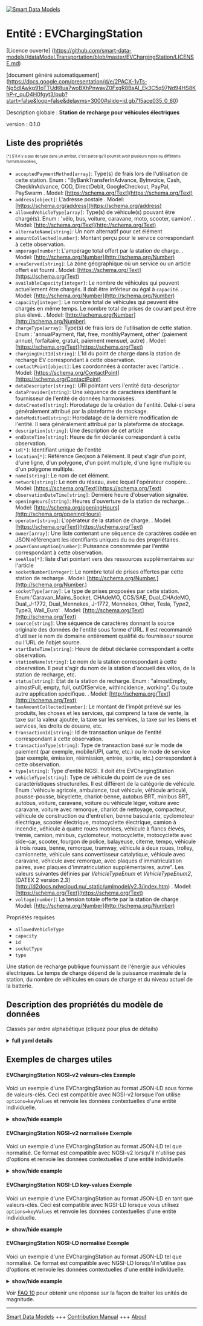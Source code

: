 <!-- 10-Header -->  
[![Smart Data Models](https://smartdatamodels.org/wp-content/uploads/2022/01/SmartDataModels_logo.png "Logo")](https://smartdatamodels.org)  
Entité : EVChargingStation  
==========================<!-- /10-Header -->  
<!-- 15-License -->  
[Licence ouverte] (https://github.com/smart-data-models//dataModel.Transportation/blob/master/EVChargingStation/LICENSE.md)  
[document généré automatiquement] (https://docs.google.com/presentation/d/e/2PACX-1vTs-Ng5dIAwkg91oTTUdt8ua7woBXhPnwavZ0FxgR8BsAI_Ek3C5q97Nd94HS8KhP-r_quD4H0fgyt3/pub?start=false&loop=false&delayms=3000#slide=id.gb715ace035_0_60)  
<!-- /15-License -->  
<!-- 20-Description -->  
Description globale : **Station de recharge pour véhicules électriques**  
version : 0.1.0  
<!-- /20-Description -->  
<!-- 30-PropertiesList -->  

## Liste des propriétés  

<sup><sub>[*] S'il n'y a pas de type dans un attribut, c'est parce qu'il pourrait avoir plusieurs types ou différents formats/modèles</sub></sup>.  
- `acceptedPaymentMethod[array]`: Type(s) de frais lors de l'utilisation de cette station. Enum : "ByBankTransferInAdvance, ByInvoice, Cash, CheckInAdvance, COD, DirectDebit, GoogleCheckout, PayPal, PaySwarm  . Model: [https://schema.org/Text](https://schema.org/Text)- `address[object]`: L'adresse postale  . Model: [https://schema.org/address](https://schema.org/address)- `allowedVehicleType[array]`: Type(s) de véhicule(s) pouvant être chargé(s). Enum : 'vélo, bus, voiture, caravane, moto, scooter, camion'.  . Model: [http://schema.org/Text](http://schema.org/Text)- `alternateName[string]`: Un nom alternatif pour cet élément  - `amountCollected[number]`: Montant perçu pour le service correspondant à cette observation.  - `amperage[number]`: L'ampérage total offert par la station de charge.  . Model: [http://schema.org/Number](http://schema.org/Number)- `areaServed[string]`: La zone géographique où un service ou un article offert est fourni  . Model: [https://schema.org/Text](https://schema.org/Text)- `availableCapacity[integer]`: Le nombre de véhicules qui peuvent actuellement être chargés. Il doit être inférieur ou égal à `capacité`.  . Model: [http://schema.org/Number](http://schema.org/Number)- `capacity[integer]`: Le nombre total de véhicules qui peuvent être chargés en même temps. Le nombre total de prises de courant peut être plus élevé.  . Model: [http://schema.org/Number](http://schema.org/Number)- `chargeType[array]`: Type(s) de frais lors de l'utilisation de cette station. Enum : 'annualPayment, flat, free, monthlyPayment, other' (paiement annuel, forfaitaire, gratuit, paiement mensuel, autre)  . Model: [https://schema.org/Text](https://schema.org/Text)- `chargingUnitId[string]`: L'Id du point de charge dans la station de recharge EV correspondant à cette observation.  - `contactPoint[object]`: Les coordonnées à contacter avec l'article.  . Model: [https://schema.org/ContactPoint](https://schema.org/ContactPoint)- `dataDescriptor[string]`: URI pointant vers l'entité data-descriptor  - `dataProvider[string]`: Une séquence de caractères identifiant le fournisseur de l'entité de données harmonisées.  - `dateCreated[string]`: Horodatage de la création de l'entité. Celui-ci sera généralement attribué par la plateforme de stockage.  - `dateModified[string]`: Horodatage de la dernière modification de l'entité. Il sera généralement attribué par la plateforme de stockage.  - `description[string]`: Une description de cet article  - `endDateTime[string]`: Heure de fin déclarée correspondant à cette observation.  - `id[*]`: Identifiant unique de l'entité  - `location[*]`: Référence Geojson à l'élément. Il peut s'agir d'un point, d'une ligne, d'un polygone, d'un point multiple, d'une ligne multiple ou d'un polygone multiple.  - `name[string]`: Le nom de cet élément.  - `network[string]`: Le nom du réseau, avec lequel l'opérateur coopère.  . Model: [https://schema.org/Text](https://schema.org/Text)- `observationDateTime[string]`: Dernière heure d'observation signalée.  - `openingHours[string]`: Heures d'ouverture de la station de recharge.  . Model: [http://schema.org/openingHours](http://schema.org/openingHours)- `operator[string]`: L'opérateur de la station de charge.  . Model: [https://schema.org/Text](https://schema.org/Text)- `owner[array]`: Une liste contenant une séquence de caractères codée en JSON référençant les identifiants uniques du ou des propriétaires.  - `powerConsumption[number]`: Puissance consommée par l'entité correspondant à cette observation.  - `seeAlso[*]`: liste d'uri pointant vers des ressources supplémentaires sur l'article  - `socketNumber[integer]`: Le nombre total de prises offertes par cette station de recharge  . Model: [http://schema.org/Number.](http://schema.org/Number.)- `socketType[array]`: Le type de prises proposées par cette station. Enum:'Caravan_Mains_Socket, CHAdeMO, CCS/SAE, Dual_CHAdeMO, Dual_J-1772, Dual_Mennekes, J-1772, Mennekes, Other, Tesla, Type2, Type3, Wall_Euro'  . Model: [http://schema.org/Text](http://schema.org/Text)- `source[string]`: Une séquence de caractères donnant la source originale des données de l'entité sous forme d'URL. Il est recommandé d'utiliser le nom de domaine entièrement qualifié du fournisseur source ou l'URL de l'objet source.  - `startDateTime[string]`: Heure de début déclarée correspondant à cette observation.  - `stationName[string]`: Le nom de la station correspondant à cette observation. Il peut s'agir du nom de la station d'accueil des vélos, de la station de recharge, etc.  - `status[string]`: État de la station de recharge. Enum : "almostEmpty, almostFull, empty, full, outOfService, withIncidence, working". Ou toute autre application spécifique.  . Model: [http://schema.org/Text](http://schema.org/Text)- `taxAmountCollected[number]`: Le montant de l'impôt prélevé sur les produits, les choses et les services, qui comprend la taxe de vente, la taxe sur la valeur ajoutée, la taxe sur les services, la taxe sur les biens et services, les droits de douane, etc.  - `transactionId[string]`: Id de transaction unique de l'entité correspondant à cette observation.  - `transactionType[string]`: Type de transaction basé sur le mode de paiement (par exemple, mobile/UPI, carte, etc.) ou le mode de service (par exemple, émission, réémission, entrée, sortie, etc.) correspondant à cette observation.  - `type[string]`: Type d'entité NGSI. Il doit être EVChargingStation  - `vehicleType[string]`: Type de véhicule du point de vue de ses caractéristiques structurelles. Il est différent de la catégorie de véhicule. Enum :'véhicule agricole, ambulance, tout véhicule, véhicule articulé, pousse-pousse, bicyclette, chariot-benne, autobus BRT, minibus BRT, autobus, voiture, caravane, voiture ou véhicule léger, voiture avec caravane, voiture avec remorque, chariot de nettoyage, compacteur, véhicule de construction ou d'entretien, benne basculante, cyclomoteur électrique, scooter électrique, motocyclette électrique, camion à incendie, véhicule à quatre roues motrices, véhicule à flancs élevés, trémie, camion, minibus, cyclomoteur, motocyclette, motocyclette avec side-car, scooter, fourgon de police, balayeuse, citerne, tempo, véhicule à trois roues, benne, remorque, tramway, véhicule à deux roues, trolley, camionnette, véhicule sans convertisseur catalytique, véhicule avec caravane, véhicule avec remorque, avec plaques d'immatriculation paires, avec plaques d'immatriculation supplémentaires, autre". Les valeurs suivantes définies par _VehicleTypeEnum_ et _VehicleTypeEnum2_, [DATEX 2 version 2.3] (http://d2docs.ndwcloud.nu/_static/umlmodel/v2.3/index.htm)  . Model: [https://schema.org/Text](https://schema.org/Text)- `voltage[number]`: La tension totale offerte par la station de charge  . Model: [http://schema.org/Number](http://schema.org/Number)<!-- /30-PropertiesList -->  
<!-- 35-RequiredProperties -->  
Propriétés requises  
- `allowedVehicleType`  - `capacity`  - `id`  - `socketType`  - `type`  <!-- /35-RequiredProperties -->  
<!-- 40-RequiredProperties -->  
Une station de recharge publique fournissant de l'énergie aux véhicules électriques. Le temps de charge dépend de la puissance maximale de la station, du nombre de véhicules en cours de charge et du niveau actuel de la batterie.  
<!-- /40-RequiredProperties -->  
<!-- 50-DataModelHeader -->  
## Description des propriétés du modèle de données  
Classés par ordre alphabétique (cliquez pour plus de détails)  
<!-- /50-DataModelHeader -->  
<!-- 60-ModelYaml -->  
<details><summary><strong>full yaml details</strong></summary>    
```yaml  
EVChargingStation:    
  description: 'EV Charging Station'    
  properties:    
    acceptedPaymentMethod:    
      description: 'Type(s) of charge when using this station. Enum:''ByBankTransferInAdvance, ByInvoice, Cash, CheckInAdvance, COD, DirectDebit, GoogleCheckout, PayPal, PaySwarm'''    
      items:    
        enum:    
          - ByBankTransferInAdvance    
          - ByInvoice    
          - Cash    
          - CheckInAdvance    
          - COD    
          - DirectDebit    
          - GoogleCheckout    
          - PayPal    
          - PaySwarm    
        type: string    
      minItems: 1    
      type: array    
      uniqueItems: true    
      x-ngsi:    
        model: https://schema.org/Text    
        type: Property    
    address:    
      description: 'The mailing address'    
      properties:    
        addressCountry:    
          description: 'Property. The country. For example, Spain. Model:''https://schema.org/addressCountry'''    
          type: string    
        addressLocality:    
          description: 'Property. The locality in which the street address is, and which is in the region. Model:''https://schema.org/addressLocality'''    
          type: string    
        addressRegion:    
          description: 'Property. The region in which the locality is, and which is in the country. Model:''https://schema.org/addressRegion'''    
          type: string    
        postOfficeBoxNumber:    
          description: 'Property. The post office box number for PO box addresses. For example, 03578. Model:''https://schema.org/postOfficeBoxNumber'''    
          type: string    
        postalCode:    
          description: 'Property. The postal code. For example, 24004. Model:''https://schema.org/https://schema.org/postalCode'''    
          type: string    
        streetAddress:    
          description: 'Property. The street address. Model:''https://schema.org/streetAddress'''    
          type: string    
      type: object    
      x-ngsi:    
        model: https://schema.org/address    
        type: Property    
    allowedVehicleType:    
      description: 'Vehicle type(s) which can be charged. Enum:''bicycle, bus, car, caravan, motorcycle, motorscooter, truck'' '    
      items:    
        enum:    
          - bicycle    
          - bus    
          - car    
          - caravan    
          - motorcycle    
          - motorscooter    
          - truck    
        type: string    
      minItems: 1    
      type: array    
      uniqueItems: true    
      x-ngsi:    
        model: http://schema.org/Text    
        type: Property    
    alternateName:    
      description: 'An alternative name for this item'    
      type: string    
      x-ngsi:    
        type: Property    
    amountCollected:    
      description: 'Amount collected towards the service corresponding to this observation.'    
      type: number    
      x-ngsi:    
        type: Property    
    amperage:    
      description: 'The total amperage offered by the charging station.'    
      minimum: 0    
      type: number    
      x-ngsi:    
        model: http://schema.org/Number    
        type: Property    
        units: 'Ampers (A)'    
    areaServed:    
      description: 'The geographic area where a service or offered item is provided'    
      type: string    
      x-ngsi:    
        model: https://schema.org/Text    
        type: Property    
    availableCapacity:    
      description: 'The number of vehicles which currently can be charged. It must lower or equal than `capacity`.'    
      minimum: 0    
      type: integer    
      x-ngsi:    
        model: http://schema.org/Number    
        type: Property    
    capacity:    
      description: 'The total number of vehicles which can be charged at the same time. The total number of sockets can be higher. '    
      minimum: 1    
      type: integer    
      x-ngsi:    
        model: http://schema.org/Number    
        type: Property    
    chargeType:    
      description: 'Type(s) of charge when using this station. Enum:''annualPayment, flat, free, monthlyPayment, other'''    
      items:    
        enum:    
          - annualPayment    
          - flat    
          - free    
          - monthlyPayment    
          - other    
        type: string    
      minItems: 1    
      type: array    
      uniqueItems: true    
      x-ngsi:    
        model: https://schema.org/Text    
        type: Property    
    chargingUnitId:    
      description: 'The Id of the charging point in the EV charging station corresponding to this observation.'    
      type: string    
      x-ngsi:    
        type: Property    
    contactPoint:    
      description: 'The details to contact with the item.'    
      properties:    
        areaServed:    
          description: 'Property. The geographic area where a service or offered item is provided. Supersedes serviceArea.'    
          type: string    
        availabilityRestriction:    
          anyOf:    
            - description: 'Property. Array of identifiers format of any NGSI entity.'    
              items:    
                maxLength: 256    
                minLength: 1    
                pattern: ^[\w\-\.\{\}\$\+\*\[\]`|~^@!,:\\]+$    
                type: string    
              type: array    
            - description: 'Property. Array of identifiers format of any NGSI entity.'    
              items:    
                format: uri    
                type: string    
              type: array    
          description: 'Relationship. Model:''http://schema.org/hoursAvailable''. This property links a contact point to information about when the contact point is not available. The details are provided using the Opening Hours Specification class.'    
        availableLanguage:    
          anyOf:    
            - anyOf:    
                - type: string    
                - items:    
                    type: string    
                  type: array    
          description: 'Property. Model:''http://schema.org/availableLanguage''. A language someone may use with or at the item, service or place. Please use one of the language codes from the IETF BCP 47 standard. It is implemented the Text option but it could be also Language'    
        contactOption:    
          anyOf:    
            - type: string    
            - items:    
                type: string    
              type: array    
          description: 'Property. Model:''http://schema.org/contactOption''. An option available on this contact point (e.g. a toll-free number or support for hearing-impaired callers).'    
        contactType:    
          description: 'Property. Contact type of this item.'    
          type: string    
        email:    
          description: 'Property. Email address of owner.'    
          format: idn-email    
          type: string    
        faxNumber:    
          description: 'Property. Model:''http://schema.org/Text''. The fax number.'    
          type: string    
        name:    
          description: 'Property. The name of this item.'    
          type: string    
        productSupported:    
          description: 'Property. Model:''http://schema.org/Text''. The product or service this support contact point is related to (such as product support for a particular product line). This can be a specific product or product line (e.g. "iPhone") or a general category of products or services (e.g. "smartphones").'    
          type: string    
        telephone:    
          description: 'Property. Telephone of this contact.'    
          type: string    
        url:    
          description: 'Property. URL which provides a description or further information about this item.'    
          format: uri    
          type: string    
      type: object    
      x-ngsi:    
        model: https://schema.org/ContactPoint    
        type: Property    
    dataDescriptor:    
      description: 'URI pointing to the data-descriptor entity'    
      format: uri    
      type: string    
      x-ngsi:    
        type: Relationship    
    dataProvider:    
      description: 'A sequence of characters identifying the provider of the harmonised data entity.'    
      type: string    
      x-ngsi:    
        type: Property    
    dateCreated:    
      description: 'Entity creation timestamp. This will usually be allocated by the storage platform.'    
      format: date-time    
      type: string    
      x-ngsi:    
        type: Property    
    dateModified:    
      description: 'Timestamp of the last modification of the entity. This will usually be allocated by the storage platform.'    
      format: date-time    
      type: string    
      x-ngsi:    
        type: Property    
    description:    
      description: 'A description of this item'    
      type: string    
      x-ngsi:    
        type: Property    
    endDateTime:    
      description: 'Reported end time corresponding to this observation.'    
      format: date-time    
      type: string    
      x-ngsi:    
        type: Property    
    id:    
      anyOf: &evchargingstation_-_properties_-_owner_-_items_-_anyof    
        - description: 'Property. Identifier format of any NGSI entity'    
          maxLength: 256    
          minLength: 1    
          pattern: ^[\w\-\.\{\}\$\+\*\[\]`|~^@!,:\\]+$    
          type: string    
        - description: 'Property. Identifier format of any NGSI entity'    
          format: uri    
          type: string    
      description: 'Unique identifier of the entity'    
      x-ngsi:    
        type: Property    
    location:    
      description: 'Geojson reference to the item. It can be Point, LineString, Polygon, MultiPoint, MultiLineString or MultiPolygon'    
      oneOf:    
        - description: 'GeoProperty. Geojson reference to the item. Point'    
          properties:    
            bbox:    
              items:    
                type: number    
              minItems: 4    
              type: array    
            coordinates:    
              items:    
                type: number    
              minItems: 2    
              type: array    
            type:    
              enum:    
                - Point    
              type: string    
          required:    
            - type    
            - coordinates    
          title: 'GeoJSON Point'    
          type: object    
        - description: 'GeoProperty. Geojson reference to the item. LineString'    
          properties:    
            bbox:    
              items:    
                type: number    
              minItems: 4    
              type: array    
            coordinates:    
              items:    
                items:    
                  type: number    
                minItems: 2    
                type: array    
              minItems: 2    
              type: array    
            type:    
              enum:    
                - LineString    
              type: string    
          required:    
            - type    
            - coordinates    
          title: 'GeoJSON LineString'    
          type: object    
        - description: 'GeoProperty. Geojson reference to the item. Polygon'    
          properties:    
            bbox:    
              items:    
                type: number    
              minItems: 4    
              type: array    
            coordinates:    
              items:    
                items:    
                  items:    
                    type: number    
                  minItems: 2    
                  type: array    
                minItems: 4    
                type: array    
              type: array    
            type:    
              enum:    
                - Polygon    
              type: string    
          required:    
            - type    
            - coordinates    
          title: 'GeoJSON Polygon'    
          type: object    
        - description: 'GeoProperty. Geojson reference to the item. MultiPoint'    
          properties:    
            bbox:    
              items:    
                type: number    
              minItems: 4    
              type: array    
            coordinates:    
              items:    
                items:    
                  type: number    
                minItems: 2    
                type: array    
              type: array    
            type:    
              enum:    
                - MultiPoint    
              type: string    
          required:    
            - type    
            - coordinates    
          title: 'GeoJSON MultiPoint'    
          type: object    
        - description: 'GeoProperty. Geojson reference to the item. MultiLineString'    
          properties:    
            bbox:    
              items:    
                type: number    
              minItems: 4    
              type: array    
            coordinates:    
              items:    
                items:    
                  items:    
                    type: number    
                  minItems: 2    
                  type: array    
                minItems: 2    
                type: array    
              type: array    
            type:    
              enum:    
                - MultiLineString    
              type: string    
          required:    
            - type    
            - coordinates    
          title: 'GeoJSON MultiLineString'    
          type: object    
        - description: 'GeoProperty. Geojson reference to the item. MultiLineString'    
          properties:    
            bbox:    
              items:    
                type: number    
              minItems: 4    
              type: array    
            coordinates:    
              items:    
                items:    
                  items:    
                    items:    
                      type: number    
                    minItems: 2    
                    type: array    
                  minItems: 4    
                  type: array    
                type: array    
              type: array    
            type:    
              enum:    
                - MultiPolygon    
              type: string    
          required:    
            - type    
            - coordinates    
          title: 'GeoJSON MultiPolygon'    
          type: object    
      x-ngsi:    
        type: GeoProperty    
    name:    
      description: 'The name of this item.'    
      type: string    
      x-ngsi:    
        type: Property    
    network:    
      description: 'The name of the Network, with that the operator cooperates. '    
      type: string    
      x-ngsi:    
        model: https://schema.org/Text    
        type: Property    
    observationDateTime:    
      description: 'Last reported time of observation.'    
      format: date-time    
      type: string    
      x-ngsi:    
        type: Property    
    openingHours:    
      description: 'Opening hours of the charging station. '    
      type: string    
      x-ngsi:    
        model: http://schema.org/openingHours    
        type: Property    
    operator:    
      description: 'Charging station''s operator. '    
      type: string    
      x-ngsi:    
        model: https://schema.org/Text    
        type: Property    
    owner:    
      description: 'A List containing a JSON encoded sequence of characters referencing the unique Ids of the owner(s)'    
      items:    
        anyOf: *evchargingstation_-_properties_-_owner_-_items_-_anyof    
        description: 'Property. Unique identifier of the entity'    
      type: array    
      x-ngsi:    
        type: Property    
    powerConsumption:    
      description: 'Power consumed by the entity corresponding to this observation.'    
      type: number    
      x-ngsi:    
        type: Property    
    seeAlso:    
      description: 'list of uri pointing to additional resources about the item'    
      oneOf:    
        - items:    
            format: uri    
            type: string    
          minItems: 1    
          type: array    
        - format: uri    
          type: string    
      x-ngsi:    
        type: Property    
    socketNumber:    
      description: 'The total number of sockets offered by this charging station'    
      minimum: 1    
      type: integer    
      x-ngsi:    
        model: http://schema.org/Number.    
        type: Property    
    socketType:    
      description: 'The type of sockets offered by this station. Enum:''Caravan_Mains_Socket, CHAdeMO, CCS/SAE, Dual_CHAdeMO, Dual_J-1772, Dual_Mennekes, J-1772, Mennekes, Other, Tesla, Type2, Type3, Wall_Euro'''    
      items:    
        enum:    
          - Caravan_Mains_Socket    
          - CHAdeMO    
          - CCS/SAE    
          - Dual_CHAdeMO    
          - Dual_J-1772    
          - Dual_Mennekes    
          - J-1772    
          - Mennekes    
          - Other    
          - Tesla    
          - Type2    
          - Type3    
          - Wall_Euro    
        type: string    
      minItems: 1    
      type: array    
      uniqueItems: true    
      x-ngsi:    
        model: http://schema.org/Text    
        type: Property    
    source:    
      description: 'A sequence of characters giving the original source of the entity data as a URL. Recommended to be the fully qualified domain name of the source provider, or the URL to the source object.'    
      type: string    
      x-ngsi:    
        type: Property    
    startDateTime:    
      description: 'Reported start time corresponding to this observation.'    
      format: date-time    
      type: string    
      x-ngsi:    
        type: Property    
    stationName:    
      description: 'The name station corresponding to this observation. It can be the name of bike docking station, charging station, etc.'    
      type: string    
      x-ngsi:    
        type: Property    
    status:    
      description: 'Status of the charging station. Enum:''almostEmpty, almostFull, empty, full, outOfService, withIncidence, working''. Or any other application-specific.'    
      enum:    
        - almostEmpty    
        - almostFull    
        - empty    
        - full    
        - outOfService    
        - withIncidence    
        - working    
      type: string    
      x-ngsi:    
        model: http://schema.org/Text    
        type: Property    
    taxAmountCollected:    
      description: 'The amount of tax levied on the products, things and services which includes sales tax, value-added tax, service tax, Good and Service tax, customs duty, etc.'    
      type: number    
      x-ngsi:    
        type: Property    
    transactionId:    
      description: 'Unique transaction Id of the entity corresponding to this observation.'    
      type: string    
      x-ngsi:    
        type: Property    
    transactionType:    
      description: 'Type of the transaction based on the mode of payment (For eg. mobile/UPI, card, etc) or mode of service (For eg. Issue, ReIssue, Entry, Exit etc.) corresponding to this observation.'    
      type: string    
      x-ngsi:    
        type: Property    
    type:    
      description: 'NGSI Entity type. It has to be EVChargingStation'    
      enum:    
        - EVChargingStation    
      type: string    
      x-ngsi:    
        type: Property    
    vehicleType:    
      description: 'Type of vehicle from the point of view of its structural characteristics. This is different than the vehicle category . Enum:''agriculturalVehicle, ambulance, anyVehicle, articulatedVehicle, autorickshaw, bicycle, binTrolley, BRT bus, BRT minibus, bus, car, caravan, carOrLightVehicle, carWithCaravan, carWithTrailer, cleaningTrolley, compactor, constructionOrMaintenanceVehicle, dumper, e-moped, e-scooter, e-motorcycle,fire tender, fourWheelDrive, highSidedVehicle, hopper, lorry, minibus, moped, motorcycle, motorcycleWithSideCar, motorscooter, police van, sweepingMachine, tanker, tempo, threeWheeledVehicle, tipper, trailer, tram, twoWheeledVehicle, trolley, van, vehicleWithoutCatalyticConverter, vehicleWithCaravan, vehicleWithTrailer, withEvenNumberedRegistrationPlates, withOddNumberedRegistrationPlates, other''. The following values defined by _VehicleTypeEnum_ and _VehicleTypeEnum2_, [DATEX 2 version 2.3](http://d2docs.ndwcloud.nu/_static/umlmodel/v2.3/index.htm)'    
      enum:    
        - agriculturalVehicle    
        - ambulance    
        - articulatedVehicle    
        - autorickshaw    
        - bicycle    
        - binTrolley    
        - 'BRT bus'    
        - 'BRT minibus'    
        - bus    
        - car    
        - caravan    
        - carOrLightVehicle    
        - carWithCaravan    
        - carWithTrailer    
        - cleaningTrolley    
        - compactor    
        - constructionOrMaintenanceVehicle    
        - dumper    
        - e-moped    
        - e-scooter    
        - e-motorcycle    
        - 'fire tender'    
        - fourWheelDrive    
        - highSidedVehicle    
        - hopper    
        - lorry    
        - minibus    
        - moped    
        - motorcycle    
        - motorcycleWithSideCar    
        - motorscooter    
        - 'police van'    
        - sweepingMachine    
        - tanker    
        - tempo    
        - threeWheeledVehicle    
        - tipper    
        - trailer    
        - tram    
        - twoWheeledVehicle    
        - trolley    
        - van    
      type: string    
      x-ngsi:    
        model: https://schema.org/Text    
        type: Property    
    voltage:    
      description: 'The total voltage offered by the charging station'    
      minimum: 0    
      type: number    
      x-ngsi:    
        model: http://schema.org/Number    
        type: Property    
        units: 'Volts (V)'    
  required:    
    - id    
    - type    
    - socketType    
    - capacity    
    - allowedVehicleType    
  type: object    
  x-derived-from: ""    
  x-disclaimer: 'Redistribution and use in source and binary forms, with or without modification, are permitted  provided that the license conditions are met. Copyleft (c) 2022 Contributors to Smart Data Models Program'    
  x-license-url: https://github.com/smart-data-models/dataModel.Transportation/blob/master/EVChargingStation/LICENSE.md    
  x-model-schema: https://smart-data-models.github.io/dataModel.Transportation/EVChargingStation/schema.json    
  x-model-tags: IUDX    
  x-version: 0.1.0    
```  
</details>    
<!-- /60-ModelYaml -->  
<!-- 70-MiddleNotes -->  
<!-- /70-MiddleNotes -->  
<!-- 80-Examples -->  
## Exemples de charges utiles  
#### EVChargingStation NGSI-v2 valeurs-clés Exemple  
Voici un exemple d'une EVChargingStation au format JSON-LD sous forme de valeurs-clés. Ceci est compatible avec NGSI-v2 lorsque l'on utilise `options=keyValues` et renvoie les données contextuelles d'une entité individuelle.  
<details><summary><strong>show/hide example</strong></summary>    
```json  
{  
  "id": "urn:ngsi-ld:EVChargingStation:ValladolI+D_Covaresa",  
  "type": "EVChargingStation",  
  "name": "Agencia de Innovación",  
  "location": {  
    "coordinates": [-4.747901, 41.618265],  
    "type": "Point"  
  },  
  "capacity": 2,  
  "socketType": ["Wall_Euro"],  
  "address": {  
    "streetAddress": "Paseo de Zorrilla, 191",  
    "addressLocality": "Valladolid",  
    "addressCountry": "España"  
  },  
  "contactPoint": {  
    "email": "vehiculoelectrico@ava.es"  
  },  
  "operator": "Iberdrola",  
  "allowedVehicleType": ["car"],  
  "chargeType": ["free"],  
  "source": "https://openchargemap.org/",  
   "powerConsumption": 10.0,  
  "chargingUnitId": "PZEV01-DeltaBharatAC001-SCTLGandhiPark001",  
  "transactionId": "84068784",  
  "transactionType": "RFID",  
  "stationName": "SmartCityTvmGandhiParkOne",  
  "amountCollected": 0.08,  
  "taxAmountCollected": 0.0,  
  "endDateTime": "2022-06-28T20:28:41+05:30",  
  "startDateTime": "2022-06-28T20:27:27+05:30",  
  "vehicleType": "e-motorcycle",  
  "observationDateTime": "2022-06-28T20:27:29+05:30"  
}  
```  
</details>  
#### EVChargingStation NGSI-v2 normalisée Exemple  
Voici un exemple d'une EVChargingStation au format JSON-LD tel que normalisé. Ce format est compatible avec NGSI-v2 lorsqu'il n'utilise pas d'options et renvoie les données contextuelles d'une entité individuelle.  
<details><summary><strong>show/hide example</strong></summary>    
```json  
{  
  "id": "urn:ngsi-ld:EVChargingStation:ValladolI+D_Covaresa",  
  "type": "EVChargingStation",  
  "socketType": {  
    "type": "array",  
    "value": [  
      "Wall_Euro"  
    ]  
  },  
  "capacity": {  
    "type": "Number",  
    "value": 2  
  },  
  "name": {  
    "type": "Text",  
    "value": "Agencia de Innovaci\u00f3n"  
  },  
  "allowedVehicleType": {  
    "type": "array",  
    "value": [  
      "car"  
    ]  
  },  
  "source": {  
    "type": "Text",  
    "value": "https://openchargemap.org/"  
  },  
  "location": {  
    "type": "geo:json",  
    "value": {  
      "type": "Point",  
      "coordinates": [  
        -4.747901,  
        41.618265  
      ]  
    }  
  },  
  "chargeType": {  
    "type": "array",  
    "value": [  
      "free"  
    ]  
  },  
  "address": {  
    "type": "PostalAddress",  
    "value": {  
      "addressLocality": "Valladolid",  
      "addressCountry": "Espa\u00f1a",  
      "streetAddress": "Paseo de Zorrilla, 191"  
    }  
  },  
  "operator": {  
    "type": "Text",  
    "value": "Iberdrola"  
  },  
  "contactPoint": {  
    "type": "StructuredValue",  
    "value": {  
      "email": "vehiculoelectrico@ava.es"  
    }  
  },  
  "powerConsumption": {  
    "type": "number",  
    "value": 10.0  
  },  
  "chargingUnitId": {  
    "type": "string",  
    "value": "PZEV01-DeltaBharatAC001-SCTLGandhiPark001"  
  },  
  "transactionId": {  
    "type": "string",  
    "value": "84068784"  
  },  
  "transactionType": {  
    "type": "string",  
    "value": "RFID"  
  },  
  "stationName": {  
    "type": "string",  
    "value": "SmartCityTvmGandhiParkOne"  
  },  
  "amountCollected": {  
    "type": "number",  
    "value": 0.08  
  },  
  "taxAmountCollected": {  
    "type": "Number",  
    "value": 0.0  
  },  
  "endDateTime": {  
    "format": "date-time",  
    "type": "string",  
    "value": "2022-06-28T20:28:41+05:30"  
  },  
  "startDateTime": {  
    "format": "date-time",  
    "type": "string",  
    "value": "2022-06-28T20:27:27+05:30"  
  },  
  "vehicleType": {  
    "type": "string",  
    "value": "e-motorcycle"  
  },  
  "observationDateTime": {  
    "format": "date-time",  
    "type": "string",  
    "value": "2022-06-28T20:27:29+05:30"  
  }  
}  
```  
</details>  
#### EVChargingStation NGSI-LD key-values Exemple  
Voici un exemple d'une EVChargingStation au format JSON-LD en tant que valeurs-clés. Ceci est compatible avec NGSI-LD lorsque vous utilisez `options=keyValues` et renvoie les données contextuelles d'une entité individuelle.  
<details><summary><strong>show/hide example</strong></summary>    
```json  
{  
    "id": "urn:ngsi-ld:EVChargingStation:ValladolI+D_Covaresa",  
    "type": "EVChargingStation",  
    "name": "Agencia de Innovaci\u00f3n",  
    "location": {  
        "coordinates": [  
            -4.747901,  
            41.618265  
        ],  
        "type": "Point"  
    },  
    "capacity": 2,  
    "socketType": [  
        "Wall_Euro"  
    ],  
    "address": {  
        "streetAddress": "Paseo de Zorrilla, 191",  
        "addressLocality": "Valladolid",  
        "addressCountry": "Espa\u00f1a"  
    },  
    "contactPoint": {  
        "email": "vehiculoelectrico@ava.es"  
    },  
    "operator": "Iberdrola",  
    "allowedVehicleType": [  
        "car"  
    ],  
    "chargeType": [  
        "free"  
    ],  
    "source": "https://openchargemap.org/",  
    "powerConsumption": 10.0,  
    "chargingUnitId": "PZEV01-DeltaBharatAC001-SCTLGandhiPark001",  
    "transactionId": "84068784",  
    "transactionType": "RFID",  
    "stationName": "SmartCityTvmGandhiParkOne",  
    "amountCollected": 0.08,  
    "taxAmountCollected": 0.0,  
    "endDateTime": "2022-06-28T20:28:41+05:30",  
    "startDateTime": "2022-06-28T20:27:27+05:30",  
    "vehicleType": "e-motorcycle",  
    "observationDateTime": "2022-06-28T20:27:29+05:30",  
    "@context": [  
        "https://smart-data-models.github.io/dataModel.Transportation/context.jsonld",  
        "iudx:EVChargingStation",  
        "https://raw.githubusercontent.com/smart-data-models/dataModel.Transportation/master/context.jsonld"  
    ]  
}  
```  
</details>  
#### EVChargingStation NGSI-LD normalisé Exemple  
Voici un exemple d'une EVChargingStation au format JSON-LD tel que normalisé. Ce format est compatible avec NGSI-LD lorsqu'il n'utilise pas d'options et renvoie les données contextuelles d'une entité individuelle.  
<details><summary><strong>show/hide example</strong></summary>    
```json  
{  
    "id": "urn:ngsi-ld:EVChargingStation:ValladolI+D_Covaresa",  
    "type": "EVChargingStation",  
    "address": {  
        "type": "Property",  
        "value": {  
            "addressCountry": "Espa\u00f1a",  
            "addressLocality": "Valladolid",  
            "streetAddress": "Paseo de Zorrilla, 191"  
        }  
    },  
    "allowedVehicleType": {  
        "type": "Property",  
        "value": [  
            "car"  
        ]  
    },  
    "capacity": {  
        "type": "Property",  
        "value": 2  
    },  
    "chargeType": {  
        "type": "Property",  
        "value": [  
            "free"  
        ]  
    },  
    "contactPoint": {  
        "type": "Property",  
        "value": {  
            "email": "vehiculoelectrico@ava.es"  
        }  
    },  
    "location": {  
        "type": "GeoProperty",  
        "value": {  
            "coordinates": [  
                -4.747901,  
                41.618265  
            ],  
            "type": "Point"  
        }  
    },  
    "name": {  
        "type": "Property",  
        "value": "Agencia de Innovaci\u00f3n"  
    },  
    "operator": {  
        "type": "Property",  
        "value": "Iberdrola"  
    },  
    "socketType": {  
        "type": "Property",  
        "value": [  
            "Wall_Euro"  
        ]  
    },  
    "source": {  
        "type": "Property",  
        "value": "https://openchargemap.org/"  
    },  
    "powerConsumption": {  
        "type": "Property",  
        "value": 10.0  
    },  
    "chargingUnitId": {  
        "type": "string",  
        "value": "PZEV01-DeltaBharatAC001-SCTLGandhiPark001"  
    },  
    "transactionId": {  
        "type": "Property",  
        "value": "84068784"  
    },  
    "transactionType": {  
        "type": "Property",  
        "value": "RFID"  
    },  
    "stationName": {  
        "type": "Property",  
        "value": "SmartCityTvmGandhiParkOne"  
    },  
    "amountCollected": {  
        "type": "Property",  
        "value": 0.08  
    },  
    "taxAmountCollected": {  
        "type": "Property",  
        "value": 0.0  
    },  
    "endDateTime": {  
        "type": "Property",  
        "value": {  
            "@type": "date-time",  
            "@value": "2022-06-28T20:28:41+05:30"  
        }  
    },  
    "startDateTime": {  
        "type": "Property",  
        "value": {  
            "@type": "date-time",  
            "@value": "2022-06-28T20:27:27+05:30"  
        }  
    },  
    "vehicleType": {  
        "type": "Property",  
        "value": "e-motorcycle"  
    },  
    "observationDateTime": {  
        "type": "Property",  
        "value": {  
            "@type": "date-time",  
            "@value": "2022-06-28T20:27:29+05:30"  
        }  
    },  
    "@context": [  
        "https://smart-data-models.github.io/dataModel.Transportation/context.jsonld",  
        "https://raw.githubusercontent.com/smart-data-models/dataModel.Transportation/master/context.jsonld"  
    ]  
}  
```  
</details><!-- /80-Examples -->  
<!-- 90-FooterNotes -->  
<!-- /90-FooterNotes -->  
<!-- 95-Units -->  
Voir [FAQ 10](https://smartdatamodels.org/index.php/faqs/) pour obtenir une réponse sur la façon de traiter les unités de magnitude.  
<!-- /95-Units -->  
<!-- 97-LastFooter -->  
---  
[Smart Data Models](https://smartdatamodels.org) +++ [Contribution Manual](https://bit.ly/contribution_manual) +++ [About](https://bit.ly/Introduction_SDM)<!-- /97-LastFooter -->  
